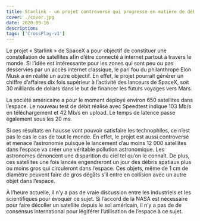 ```yaml
---
title: Starlink - un projet controversé qui progresse en matière de débit ?
cover: ./cover.jpg
date: 2020-09-16
description: 
tags: ['CrossPlay-v1']
---
```

Le projet « Starlink » de SpaceX a pour objectif de constituer une constellation de satellites afin d’être connecté à internet partout à travers le monde. Si l’idée est intéressante pour les zones qui sont peu ou pas desservies par un accès internet classique, le pari fou du philanthrope Elon Musk a en réalité un autre objectif. En effet, le projet pourrait générer un chiffre d’affaires dix fois supérieur à l’activité des lanceurs de SpaceX, soit 30 milliards de dollars dans le but de financer les futurs voyages vers Mars.

La société américaine a pour le moment déployé environ 650 satellites dans l’espace. Le nouveau test de débit réalisé avec Speedtest indique 103 Mb/s en téléchargement et 42 Mb/s en upload. Le temps de latence passe également sous les 20 ms.

Si ces résultats en hausse vont pouvoir satisfaire les technophiles, ce n’est pas le cas le cas de tout le monde. En effet, le projet est aussi controversé et menace l’astronomie puisque le lancement d’au moins 12 000 satellites dans l’espace va créer une véritable pollution astronomique. Les astronomes dénoncent une disparition du ciel tel qu’on le connaît. De plus, ces satellites une fois lancés engendreront un jour des débris spatiaux plus ou moins gros qui circuleront dans l’espace. Ces objets, même de 1 cm de diamètre peuvent faire de gros dégâts s’il entre en collision avec un autre objet dans l’espace.

À l’heure actuelle, il n’y a pas de vraie discussion entre les industriels et les scientifiques pour évoquer ce sujet. Si l’accord de la NASA est nécessaire pour faire décoller un satellite depuis le sol américain, il n’y a pas de de consensus international pour légiférer l’utilisation de l’espace à ce sujet.

